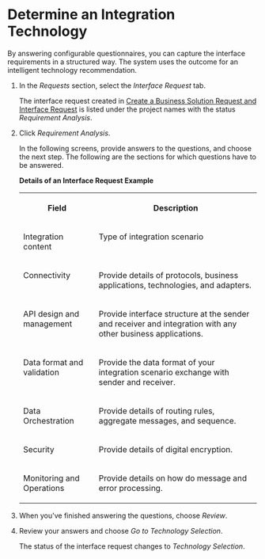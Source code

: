 <!-- loio69b6daede23544c5bf90bac10a7c76aa -->

# Determine an Integration Technology

By answering configurable questionnaires, you can capture the interface requirements in a structured way. The system uses the outcome for an intelligent technology recommendation.



1.  In the *Requests* section, select the *Interface Request* tab.

    The interface request created in [Create a Business Solution Request and Interface Request](create-a-business-solution-request-and-interface-request-f3d983a.md) is listed under the project names with the status *Requirement Analysis*.

2.  Click *Requirement Analysis*.

    In the following screens, provide answers to the questions, and choose the next step. The following are the sections for which questions have to be answered.

    **Details of an Interface Request Example**


    <table>
    <tr>
    <th valign="top">

    Field


    
    </th>
    <th valign="top">

    Description


    
    </th>
    </tr>
    <tr>
    <td valign="top">
    
    Integration content


    
    </td>
    <td valign="top">
    
    Type of integration scenario


    
    </td>
    </tr>
    <tr>
    <td valign="top">
    
    Connectivity


    
    </td>
    <td valign="top">
    
    Provide details of protocols, business applications, technologies, and adapters.


    
    </td>
    </tr>
    <tr>
    <td valign="top">
    
    API design and management


    
    </td>
    <td valign="top">
    
    Provide interface structure at the sender and receiver and integration with any other business applications.


    
    </td>
    </tr>
    <tr>
    <td valign="top">
    
    Data format and validation


    
    </td>
    <td valign="top">
    
    Provide the data format of your integration scenario exchange with sender and receiver.


    
    </td>
    </tr>
    <tr>
    <td valign="top">
    
    Data Orchestration


    
    </td>
    <td valign="top">
    
    Provide details of routing rules, aggregate messages, and sequence.


    
    </td>
    </tr>
    <tr>
    <td valign="top">
    
    Security


    
    </td>
    <td valign="top">
    
    Provide details of digital encryption.


    
    </td>
    </tr>
    <tr>
    <td valign="top">
    
    Monitoring and Operations


    
    </td>
    <td valign="top">
    
    Provide details on how do message and error processing.


    
    </td>
    </tr>
    </table>
    
3.  When you've finished answering the questions, choose *Review*.

4.  Review your answers and choose *Go to Technology Selection*.

    The status of the interface request changes to *Technology Selection*.


